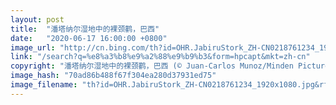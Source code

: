 ```yaml
---
layout: post
title:  "潘塔纳尔湿地中的裸颈鹳，巴西"
date:   "2020-06-17 16:00:00 +0800"
image_url: "http://cn.bing.com/th?id=OHR.JabiruStork_ZH-CN0218761234_1920x1080.jpg&rf=LaDigue_1920x1080.jpg&pid=hp"
link: "/search?q=%e8%a3%b8%e9%a2%88%e9%b9%b3&form=hpcapt&mkt=zh-cn"
copyright: "潘塔纳尔湿地中的裸颈鹳，巴西 (© Juan-Carlos Munoz/Minden Pictures)"
image_hash: "70ad86b488f67f304ea280d37931ed75"
image_filename: "th?id=OHR.JabiruStork_ZH-CN0218761234_1920x1080.jpg&rf=LaDigue_1920x1080.jpg&pid=hp"
---
```

